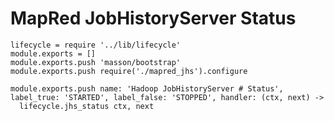 
# MapRed JobHistoryServer Status

    lifecycle = require '../lib/lifecycle'
    module.exports = []
    module.exports.push 'masson/bootstrap'
    module.exports.push require('./mapred_jhs').configure

    module.exports.push name: 'Hadoop JobHistoryServer # Status', label_true: 'STARTED', label_false: 'STOPPED', handler: (ctx, next) ->
      lifecycle.jhs_status ctx, next
